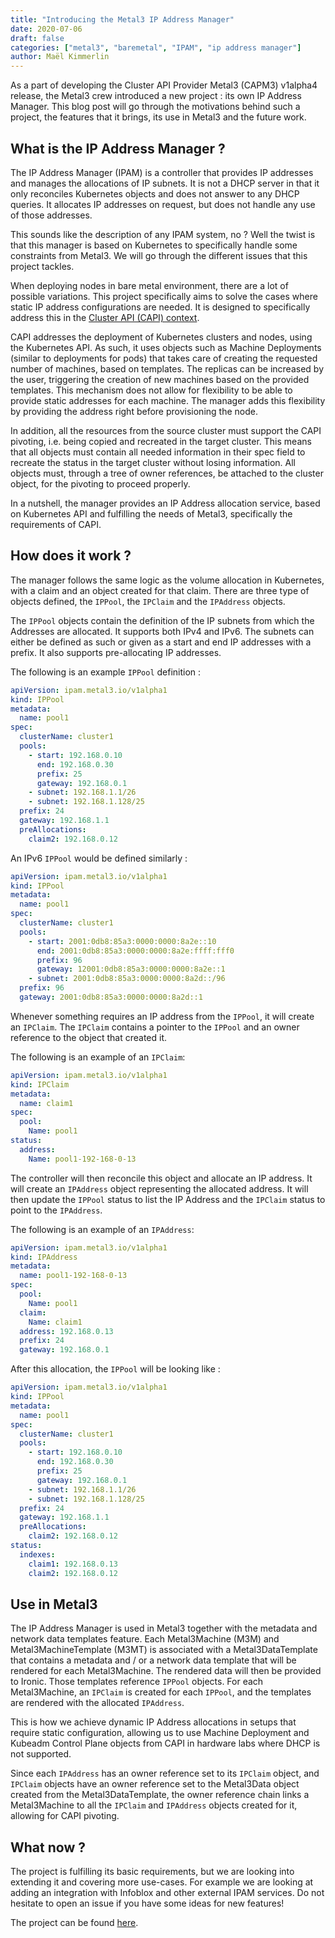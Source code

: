 ```yaml
---
title: "Introducing the Metal3 IP Address Manager"
date: 2020-07-06
draft: false
categories: ["metal3", "baremetal", "IPAM", "ip address manager"]
author: Maël Kimmerlin
---
```


As a part of developing the Cluster API Provider Metal3 (CAPM3) v1alpha4
release, the Metal3 crew introduced a new project : its own IP Address Manager.
This blog post will go through the motivations behind such a project, the
features that it brings, its use in Metal3 and the future work.

## What is the IP Address Manager ?

The IP Address Manager (IPAM) is a controller that provides IP addresses and
manages the allocations of IP subnets. It is not a DHCP server in that it only
reconciles Kubernetes objects and does not answer to any DHCP queries. It
allocates IP addresses on request, but does not handle any use of those
addresses.

This sounds like the description of any IPAM system, no ? Well the twist
is that this manager is based on Kubernetes to specifically handle some
constraints from Metal3. We will go through the different issues that this
project tackles.

When deploying nodes in bare metal environment, there are a lot of possible
variations. This project specifically aims to solve the cases where static
IP address configurations are needed. It is designed to specifically address
this in the [Cluster API (CAPI) context](https://cluster-api.sigs.k8s.io/).

CAPI addresses the deployment of Kubernetes clusters and nodes, using
the Kubernetes API. As such, it uses objects such as Machine Deployments
(similar to deployments for pods) that takes care of creating the requested
number of machines, based on templates. The replicas can be increased by the
user, triggering the creation of new machines based on the provided templates.
This mechanism does not allow for flexibility to be able to provide static
addresses for each machine. The manager adds this flexibility by providing
the address right before provisioning the node.

In addition, all the resources from the source cluster must support the CAPI
pivoting, i.e. being copied and recreated in the target cluster. This means
that all objects must contain all needed information in their spec field to
recreate the status in the target cluster without losing information. All
objects must, through a tree of owner references, be attached to the cluster
object, for the pivoting to proceed properly.

In a nutshell, the manager provides an IP Address allocation service, based
on Kubernetes API and fulfilling the needs of Metal3, specifically the
requirements of CAPI.

## How does it work ?

The manager follows the same logic as the volume allocation in Kubernetes,
with a claim and an object created for that claim. There are three type of
objects defined, the `IPPool`, the `IPClaim` and the `IPAddress` objects.

The `IPPool` objects contain the definition of the IP subnets from which the
Addresses are allocated. It supports both IPv4 and IPv6. The subnets can either
be defined as such or given as a start and end IP addresses with a prefix.
It also supports pre-allocating IP addresses.

The following is an example `IPPool` definition :

```yaml
apiVersion: ipam.metal3.io/v1alpha1
kind: IPPool
metadata:
  name: pool1
spec:
  clusterName: cluster1
  pools:
    - start: 192.168.0.10
      end: 192.168.0.30
      prefix: 25
      gateway: 192.168.0.1
    - subnet: 192.168.1.1/26
    - subnet: 192.168.1.128/25
  prefix: 24
  gateway: 192.168.1.1
  preAllocations:
    claim2: 192.168.0.12
```

An IPv6 `IPPool` would be defined similarly :

```yaml
apiVersion: ipam.metal3.io/v1alpha1
kind: IPPool
metadata:
  name: pool1
spec:
  clusterName: cluster1
  pools:
    - start: 2001:0db8:85a3:0000:0000:8a2e::10
      end: 2001:0db8:85a3:0000:0000:8a2e:ffff:fff0
      prefix: 96
      gateway: 12001:0db8:85a3:0000:0000:8a2e::1
    - subnet: 2001:0db8:85a3:0000:0000:8a2d::/96
  prefix: 96
  gateway: 2001:0db8:85a3:0000:0000:8a2d::1
```


Whenever something requires an IP address from the `IPPool`, it will create an
`IPClaim`. The `IPClaim` contains a pointer to the `IPPool` and an owner reference
to the object that created it.

The following is an example of an `IPClaim`:

```yaml
apiVersion: ipam.metal3.io/v1alpha1
kind: IPClaim
metadata:
  name: claim1
spec:
  pool:
    Name: pool1
status:
  address:
    Name: pool1-192-168-0-13
```

The controller will then reconcile this object and allocate an IP address. It
will create an `IPAddress` object representing the allocated address. It will
then update the `IPPool` status to list the IP Address and the `IPClaim` status
to point to the `IPAddress`.

The following is an example of an `IPAddress`:

```yaml
apiVersion: ipam.metal3.io/v1alpha1
kind: IPAddress
metadata:
  name: pool1-192-168-0-13
spec:
  pool:
    Name: pool1
  claim:
    Name: claim1
  address: 192.168.0.13
  prefix: 24
  gateway: 192.168.0.1
```

After this allocation, the `IPPool` will be looking like :

```yaml
apiVersion: ipam.metal3.io/v1alpha1
kind: IPPool
metadata:
  name: pool1
spec:
  clusterName: cluster1
  pools:
    - start: 192.168.0.10
      end: 192.168.0.30
      prefix: 25
      gateway: 192.168.0.1
    - subnet: 192.168.1.1/26
    - subnet: 192.168.1.128/25
  prefix: 24
  gateway: 192.168.1.1
  preAllocations:
    claim2: 192.168.0.12
status:
  indexes:
    claim1: 192.168.0.13
    claim2: 192.168.0.12
```

## Use in Metal3

The IP Address Manager is used in Metal3 together with the metadata and network
data templates feature. Each Metal3Machine (M3M) and Metal3MachineTemplate
(M3MT) is associated with a Metal3DataTemplate that contains a metadata and /
or a network data template that will be rendered for each Metal3Machine. The
rendered data will then be provided to Ironic. Those templates reference
`IPPool` objects. For each Metal3Machine, an `IPClaim` is created for each
`IPPool`, and the templates are rendered with the allocated `IPAddress`.

This is how we achieve dynamic IP Address allocations in setups that
require static configuration, allowing us to use Machine Deployment and Kubeadm
Control Plane objects from CAPI in hardware labs where DHCP is not supported.

Since each `IPAddress` has an owner reference set to its `IPClaim` object, and
`IPClaim` objects have an owner reference set to the Metal3Data object created
from the Metal3DataTemplate, the owner reference chain links a Metal3Machine to
all the `IPClaim` and `IPAddress` objects created for it, allowing for CAPI
pivoting.

## What now ?

The project is fulfilling its basic requirements, but we are looking into
extending it and covering more use-cases. For example we are looking at
adding an integration with Infoblox and other external IPAM services. Do not
hesitate to open an issue if you have some ideas for new features!

The project can be found
[here](https://github.com/metal3-io/ip-address-manager).
